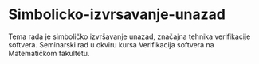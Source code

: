 # Simbolicko-izvrsavanje-unazad
Tema rada je simboličko izvršavanje unazad, značajna tehnika verifikacije softvera. 
Seminarski rad u okviru kursa Verifikacija softvera na Matematičkom fakultetu. 
